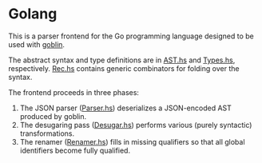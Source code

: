 Golang
======

This is a parser frontend for the Go programming language designed to be used with [goblin](https://github.com/galoisinc/goblin).

The abstract syntax and type definitions are in [AST.hs](https://github.com/GaloisInc/golang/blob/master/src/Language/Go/AST.hs) and [Types.hs](https://github.com/GaloisInc/golang/blob/master/src/Language/Go/Types.hs), respectively. [Rec.hs](https://github.com/GaloisInc/golang/blob/master/src/Language/Go/Rec.hs) contains generic combinators for folding over the syntax.

The frontend proceeds in three phases:
1) The JSON parser ([Parser.hs](https://github.com/GaloisInc/golang/blob/master/src/Language/Go/Parser.hs)) deserializes a JSON-encoded AST produced by goblin.
2) The desugaring pass ([Desugar.hs](https://github.com/GaloisInc/golang/blob/master/src/Language/Go/Desugar.hs)) performs various (purely syntactic) transformations.
3) The renamer ([Renamer.hs](https://github.com/GaloisInc/golang/blob/master/src/Language/Go/Renamer.hs)) fills in missing qualifiers so that all global identifiers become fully qualified.
